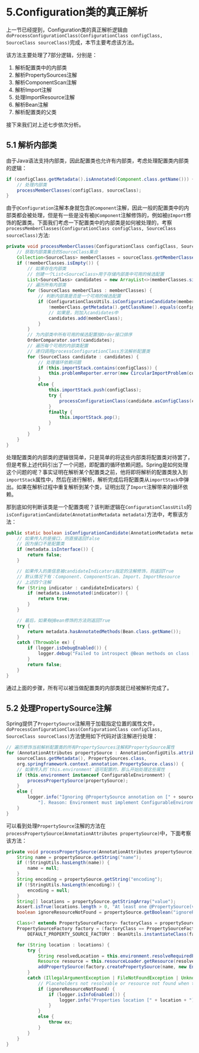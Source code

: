 # 5.Configuration类的真正解析

上一节已经提到，Configuration类的真正解析逻辑由`doProcessConfigurationClass(ConfigurationClass configClass, SourceClass sourceClass)`完成，本节主要考虑该方法。

该方法主要处理了7部分逻辑，分别是：

1. 解析配置类中的内部类
2. 解析PropertySources注解
3. 解析ComponentScan注解
4. 解析Import注解
5. 处理ImportResource注解
6. 解析Bean注解
7. 解析配置类的父类

接下来我们对上述七步依次分析。

## 5.1 解析内部类

由于Java语法支持内部类，因此配置类也允许有内部类，考虑处理配置类内部类的逻辑：

```java
if (configClass.getMetadata().isAnnotated(Component.class.getName())) {
    // 处理内部类
    processMemberClasses(configClass, sourceClass);
}
```

由于`@Configuration`注解本身就包含`@Component`注解，因此一般的配置类中的内部类都会被处理，但是有一些是没有被`@Component`注解修饰的，例如被`@Import`修饰的配置类。下面我们考虑一下配置类中的内部类是如何被处理的，考察`processMemberClasses(ConfigurationClass configClass, SourceClass sourceClass)`方法:

```java
private void processMemberClasses(ConfigurationClass configClass, SourceClass sourceClass) throws IOException {
    // 获取内部类集合的SourceClass集合
    Collection<SourceClass> memberClasses = sourceClass.getMemberClasses();
    if (!memberClasses.isEmpty()) {
        // 如果存在内部类
        // 创建一个List<SourceClass>用于存储内部类中可用的候选配置
        List<SourceClass> candidates = new ArrayList<>(memberClasses.size());
        // 遍历所有内部类
        for (SourceClass memberClass : memberClasses) {
            // 判断内部类是否是一个可用的候选配置
            if (ConfigurationClassUtils.isConfigurationCandidate(memberClass.getMetadata()) &&
                !memberClass.getMetadata().getClassName().equals(configClass.getMetadata().getClassName())) {
                // 如果是，则加入candidates中
                candidates.add(memberClass);
            }
        }
        // 为内部类中所有可用的候选配置按Order接口排序
        OrderComparator.sort(candidates);
        // 遍历每个可用的内部类配置
        // 递归调用processConfigurationClass方法解析配置类
        for (SourceClass candidate : candidates) {
            // 处理循环依赖问题
            if (this.importStack.contains(configClass)) {
                this.problemReporter.error(new CircularImportProblem(configClass, this.importStack));
            }
            else {
                this.importStack.push(configClass);
                try {
                    processConfigurationClass(candidate.asConfigClass(configClass));
                }
                finally {
                    this.importStack.pop();
                }
            }
        }
    }
}
```

处理配置类的内部类的逻辑很简单，只是简单的将这些内部类将配置类对待罢了，但是考察上述代码引出了一个问题，即配置的循环依赖问题。Spring是如何处理这个问题的呢？事实证明在解析某个配置类之前，他将即将解析的配置类放入到`importStack`属性中，然后在进行解析，解析完成后将配置类从`importStack`中弹出。如果在解析过程中重复解析到某个类，证明出现了`Import`注解带来的循环依赖。

那到底如何判断该类是一个配置类呢？该判断逻辑在`ConfigurationClassUtils`的`isConfigurationCandidate(AnnotationMetadata metadata)`方法中，考察该方法：

```java
public static boolean isConfigurationCandidate(AnnotationMetadata metadata) {
    // 如果传入的是接口，则直接返回false
    // 因为接口不是配置类
    if (metadata.isInterface()) {
        return false;
    }

    // 如果传入的类信息被candidateIndicators指定的注解修饰，则返回True
    // 默认情况下有：Component、ComponentScan、Import、ImportResource
    // 上述四个注解
    for (String indicator : candidateIndicators) {
        if (metadata.isAnnotated(indicator)) {
            return true;
        }
    }

    // 最后，如果有@Bean修饰的方法则返回True
    try {
        return metadata.hasAnnotatedMethods(Bean.class.getName());
    }
    catch (Throwable ex) {
        if (logger.isDebugEnabled()) {
            logger.debug("Failed to introspect @Bean methods on class [" + metadata.getClassName() + "]: " + ex);
        }
        return false;
    }
}
```

通过上面的步骤，所有可以被当做配置类的内部类就已经被解析完成了。

## 5.2 处理PropertySource注解

Spring提供了`PropertySource`注解用于加载指定位置的属性文件，`doProcessConfigurationClass(ConfigurationClass configClass, SourceClass sourceClass)`方法使用如下代码对该注解进行处理：

```java
// 遍历修饰当前解析配置类的所有PropertySources注解和PropertySource属性
for (AnnotationAttributes propertySource : AnnotationConfigUtils.attributesForRepeatable(
    sourceClass.getMetadata(), PropertySources.class,
    org.springframework.context.annotation.PropertySource.class)) {
    // 如果传入的`this.environment`适可配置的，那么开始处理这些属性
    if (this.environment instanceof ConfigurableEnvironment) {
        processPropertySource(propertySource);
    }
    else {
        logger.info("Ignoring @PropertySource annotation on [" + sourceClass.getMetadata().getClassName() +
            "]. Reason: Environment must implement ConfigurableEnvironment");
    }
}
```

可以看到处理`PropertySource`注解的方法在`processPropertySource(AnnotationAttributes propertySource)`中，下面考察该方法：

```java
private void processPropertySource(AnnotationAttributes propertySource) throws IOException {
    String name = propertySource.getString("name");
    if (!StringUtils.hasLength(name)) {
        name = null;
    }
    String encoding = propertySource.getString("encoding");
    if (!StringUtils.hasLength(encoding)) {
        encoding = null;
    }
    String[] locations = propertySource.getStringArray("value");
    Assert.isTrue(locations.length > 0, "At least one @PropertySource(value) location is required");
    boolean ignoreResourceNotFound = propertySource.getBoolean("ignoreResourceNotFound");

    Class<? extends PropertySourceFactory> factoryClass = propertySource.getClass("factory");
    PropertySourceFactory factory = (factoryClass == PropertySourceFactory.class ?
        DEFAULT_PROPERTY_SOURCE_FACTORY : BeanUtils.instantiateClass(factoryClass));

    for (String location : locations) {
        try {
            String resolvedLocation = this.environment.resolveRequiredPlaceholders(location);
            Resource resource = this.resourceLoader.getResource(resolvedLocation);
            addPropertySource(factory.createPropertySource(name, new EncodedResource(resource, encoding)));
        }
        catch (IllegalArgumentException | FileNotFoundException | UnknownHostException ex) {
            // Placeholders not resolvable or resource not found when trying to open it
            if (ignoreResourceNotFound) {
                if (logger.isInfoEnabled()) {
                    logger.info("Properties location [" + location + "] not resolvable: " + ex.getMessage());
                }
            }
            else {
                throw ex;
            }
        }
    }
}
```
